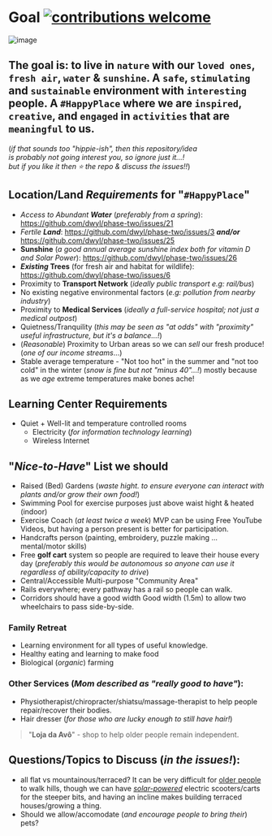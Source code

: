 # Goal [![contributions welcome](https://img.shields.io/badge/contributions-welcome-brightgreen.svg?style=flat)](https://github.com/dwyl/phase-two/issues)


![image](https://cloud.githubusercontent.com/assets/194400/21752678/9f63432c-d5d4-11e6-84ad-4b2997d9bcb3.png)

## The goal is: to live in `nature` with our `loved ones`, `fresh air`, `water` & `sunshine`. A `safe`, `stimulating` and `sustainable` environment with `interesting` people. A `#HappyPlace` where we are `inspired`, `creative`, and `engaged` in `activities` that are `meaningful` to us.

(_if that sounds too "hippie-ish", then this repository/idea  
  is probably not going interest you, so ignore just it...!  
  but if you like it then :star: the repo & discuss the issues!!_)

## **Location**/**Land** ***Requirements*** for "`#HappyPlace`"

+ _Access to Abundant_ ***Water*** (_preferably from a spring_): https://github.com/dwyl/phase-two/issues/21
+ _Fertile_ ***Land***: https://github.com/dwyl/phase-two/issues/3 ***and/or*** https://github.com/dwyl/phase-two/issues/25
+ **Sunshine** (_a good annual average sunshine index both for vitamin D and Solar Power_): https://github.com/dwyl/phase-two/issues/26
+ **_Existing_ Trees** (for fresh air and habitat for wildlife): https://github.com/dwyl/phase-two/issues/6
+ Proximity to **Transport Network** (_ideally public transport e.g: rail/bus_)
+ No existing negative environmental factors (_e.g: pollution from nearby industry_)
+ Proximity to **Medical Services** (_ideally a full-service hospital; not just a medical outpost_)
+ Quietness/Tranquility (_this may be seen as "at odds" with "proximity" useful infrastructure, but it's a balance...!_)
+ (_Reasonable_) Proximity to Urban areas so we can _sell_ our fresh produce! (_one of our income streams_...)
+ Stable average temperature - "Not too hot" in the summer and "not too cold" in the winter (_snow is fine but not "minus 40"...!_)
mostly because as we _age_ extreme temperatures make bones ache!


## **Learning Center** Requirements

+ Quiet + Well-lit and temperature controlled rooms
  + Electricity (_for information technology learning_)
  + Wireless Internet

## "_Nice-to-Have_" List we should

+ Raised (Bed) Gardens (_waste hight. to ensure everyone can interact with plants and/or grow their own food!_)
+ Swimming Pool for exercise purposes just above waist hight & heated (indoor)
+ Exercise Coach (_at least twice a week_) MVP can be using Free YouTube Videos, but having a person present is better for participation.
+ Handcrafts person (painting, embroidery, puzzle making ... mental/motor skills)
+ Free **golf cart** system so people are required to leave their house every day (_preferably this would be autonomous so anyone can use it regardless of ability/capacity to drive_)
+ Central/Accessible Multi-purpose "Community Area"
+ Rails everywhere; every pathway has a rail so people can walk.
+ Corridors should have a good width Good width (1.5m) to allow two wheelchairs to pass side-by-side.

### Family Retreat

+ Learning environment for all types of useful knowledge.
+ Healthy eating and learning to make food
+ Biological (_organic_) farming

### Other Services (_Mom described as "really good to have"_):

+ Physiotherapist/chiropracter/shiatsu/massage-therapist to help people repair/recover their bodies.
+ Hair dresser (_for those who are lucky enough to still have hair!_)

> "**Loja da Avô**" - shop to help older people remain independent.


## Questions/Topics to Discuss (_in the issues!_):

+ all flat vs mountainous/terraced? It can be very difficult for [older people](https://youtu.be/0dsS6Znhw5M)
to walk hills, though we can have [_solar-powered_](https://github.com/dwyl/phase-two/issues/7)
electric scooters/carts for the steeper bits,
and having an incline makes building terraced houses/growing a thing.
+ Should we allow/accomodate (_and encourage people to bring their_) pets?

